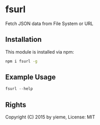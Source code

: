# fsurl

Fetch JSON data from File System or URL

<!-- [![build status](https://secure.travis-ci.org/yieme/fsurl.png)](http://travis-ci.org/yieme/fsurl) -->

## Installation

This module is installed via npm:

```sh
npm i fsurl -g
```

## Example Usage

```js
fsurl --help
```

## Rights

Copyright (C) 2015 by yieme, License: MIT
